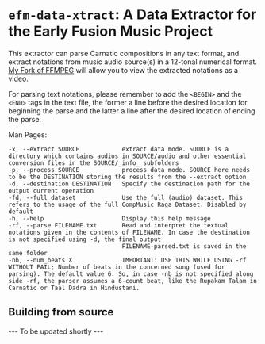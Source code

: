 # `efm-data-xtract`: A Data Extractor for the Early Fusion Music Project

This extractor can parse Carnatic compositions in any text format, and extract notations from music audio source(s) in a 12-tonal numerical format. [My Fork of FFMPEG](https://github.com/thekoc11/FFmpeg) will allow you to view the extracted notations as a video.  

For parsing text notations, please remember to add the `<BEGIN>` and the `<END>` tags in the text file, the former a line before the desired location for beginning the parse and the latter a line after the desired location of ending the parse. 

Man Pages:
```
-x, --extract SOURCE            extract data mode. SOURCE is a directory which contains audios in SOURCE/audio and other essential conversion files in the SOURCE/_info_ subfolders
-p, --process SOURCE            process data mode. SOURCE here needs to be the DESTINATION storing the results from the --extract option
-d, --destination DESTINATION   Specify the destination path for the output current operation
-fd, --full_dataset             Use the full (audio) dataset. This refers to the usage of the full CompMusic Raga Dataset. Disabled by default
-h, --help                      Display this help message
-rf, --parse FILENAME.txt       Read and interpret the textual notations given in the contents of FILENAME. In case the destination is not specified using -d, the final output 
                                FILENAME-parsed.txt is saved in the same folder
-nb, --num_beats X              IMPORTANT: USE THIS WHILE USING -rf WITHOUT FAIL; Number of beats in the concerned song (used for parsing). The default value 6. So, in case -nb is not specified along side -rf, the parser assumes a 6-count beat, like the Rupakam Talam in Carnatic or Taal Dadra in Hindustani.
```

## Building from source

--- To be updated shortly ---

